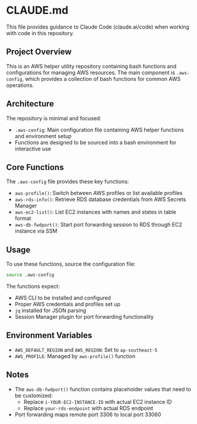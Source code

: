 # CLAUDE.md

This file provides guidance to Claude Code (claude.ai/code) when working with code in this repository.

## Project Overview

This is an AWS helper utility repository containing bash functions and configurations for managing AWS resources. The main component is `.aws-config`, which provides a collection of bash functions for common AWS operations.

## Architecture

The repository is minimal and focused:

- `.aws-config`: Main configuration file containing AWS helper functions and environment setup
- Functions are designed to be sourced into a bash environment for interactive use

## Core Functions

The `.aws-config` file provides these key functions:

- `aws-profile()`: Switch between AWS profiles or list available profiles
- `aws-rds-info()`: Retrieve RDS database credentials from AWS Secrets Manager
- `aws-ec2-list()`: List EC2 instances with names and states in table format
- `aws-db-fwdport()`: Start port forwarding session to RDS through EC2 instance via SSM

## Usage

To use these functions, source the configuration file:
```bash
source .aws-config
```

The functions expect:
- AWS CLI to be installed and configured
- Proper AWS credentials and profiles set up
- `jq` installed for JSON parsing
- Session Manager plugin for port forwarding functionality

## Environment Variables

- `AWS_DEFAULT_REGION` and `AWS_REGION`: Set to `ap-southeast-5`
- `AWS_PROFILE`: Managed by `aws-profile()` function

## Notes

- The `aws-db-fwdport()` function contains placeholder values that need to be customized:
  - Replace `i-YOUR-EC2-INSTANCE-ID` with actual EC2 instance ID
  - Replace `your-rds-endpoint` with actual RDS endpoint
- Port forwarding maps remote port 3306 to local port 33060